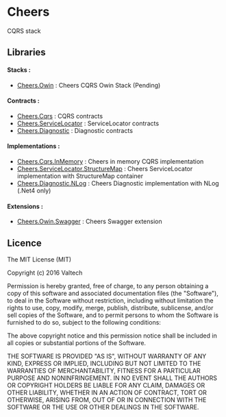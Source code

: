# Cheers
CQRS stack


## Libraries

#### Stacks :
  * [Cheers.Owin]() : Cheers CQRS Owin Stack (Pending)

#### Contracts :
  * [Cheers.Cqrs](https://github.com/ValtechInnovation/Cheers.Cqrs) : CQRS contracts 
  * [Cheers.ServiceLocator](https://github.com/ValtechInnovation/Cheers.ServiceLocator) : ServiceLocator contracts
  * [Cheers.Diagnostic](https://github.com/ValtechInnovation/Cheers.Diagnostic) : Diagnostic contracts

#### Implementations :
  * [Cheers.Cqrs.InMemory](https://github.com/ValtechInnovation/Cheers.Cqrs.InMemory) : Cheers in memory CQRS implementation
  * [Cheers.ServiceLocator.StructureMap](https://github.com/ValtechInnovation/Cheers.ServiceLocator.StructureMap) : Cheers ServiceLocator implementation with StructureMap container
  * [Cheers.Diagnostic.NLog](https://github.com/ValtechInnovation/Cheers.Diagnostic.NLog) : Cheers Diagnostic implementation with NLog (.Net4 only)
 
#### Extensions :
  * [Cheers.Owin.Swagger](https://github.com/ValtechInnovation/Cheers.Owin.Swagger) : Cheers Swagger extension
  
  
## Licence


The MIT License (MIT)

Copyright (c) 2016 Valtech

Permission is hereby granted, free of charge, to any person obtaining a copy
of this software and associated documentation files (the "Software"), to deal
in the Software without restriction, including without limitation the rights
to use, copy, modify, merge, publish, distribute, sublicense, and/or sell
copies of the Software, and to permit persons to whom the Software is
furnished to do so, subject to the following conditions:

The above copyright notice and this permission notice shall be included in all
copies or substantial portions of the Software.

THE SOFTWARE IS PROVIDED "AS IS", WITHOUT WARRANTY OF ANY KIND, EXPRESS OR
IMPLIED, INCLUDING BUT NOT LIMITED TO THE WARRANTIES OF MERCHANTABILITY,
FITNESS FOR A PARTICULAR PURPOSE AND NONINFRINGEMENT. IN NO EVENT SHALL THE
AUTHORS OR COPYRIGHT HOLDERS BE LIABLE FOR ANY CLAIM, DAMAGES OR OTHER
LIABILITY, WHETHER IN AN ACTION OF CONTRACT, TORT OR OTHERWISE, ARISING FROM,
OUT OF OR IN CONNECTION WITH THE SOFTWARE OR THE USE OR OTHER DEALINGS IN THE
SOFTWARE.

